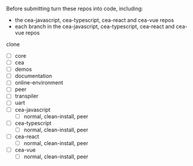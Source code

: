 Before submitting turn these repos into code, including:

- the cea-javascript, cea-typescript, cea-react and cea-vue repos
- each branch in the cea-javascript, cea-typescript, cea-react and cea-vue repos

clone

- [ ] core
- [ ] cea
- [ ] demos
- [ ] documentation
- [ ] online-environment
- [ ] peer
- [ ] transpiler
- [ ] uart
- [ ] cea-javascript
  - [ ] normal, clean-install, peer
- [ ] cea-typescript
  - [ ] normal, clean-install, peer
- [ ] cea-react
  - [ ] normal, clean-install, peer
- [ ] cea-vue
  - [ ] normal, clean-install, peer
